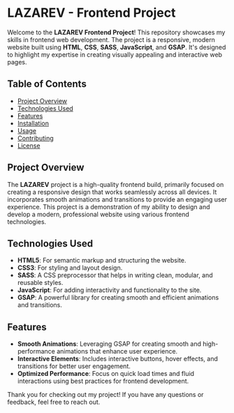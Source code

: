 # LAZAREV - Frontend Project

Welcome to the **LAZAREV Frontend Project**! This repository showcases my skills in frontend web development. The project is a responsive, modern website built using **HTML**, **CSS**, **SASS**, **JavaScript**, and **GSAP**. It's designed to highlight my expertise in creating visually appealing and interactive web pages.

## Table of Contents
- [Project Overview](#project-overview)
- [Technologies Used](#technologies-used)
- [Features](#features)
- [Installation](#installation)
- [Usage](#usage)
- [Contributing](#contributing)
- [License](#license)

## Project Overview
The **LAZAREV** project is a high-quality frontend build, primarily focused on creating a responsive design that works seamlessly across all devices. It incorporates smooth animations and transitions to provide an engaging user experience. This project is a demonstration of my ability to design and develop a modern, professional website using various frontend technologies.

## Technologies Used
- **HTML5**: For semantic markup and structuring the website.
- **CSS3**: For styling and layout design.
- **SASS**: A CSS preprocessor that helps in writing clean, modular, and reusable styles.
- **JavaScript**: For adding interactivity and functionality to the site.
- **GSAP**: A powerful library for creating smooth and efficient animations and transitions.

## Features
- **Smooth Animations**: Leveraging GSAP for creating smooth and high-performance animations that enhance user experience.
- **Interactive Elements**: Includes interactive buttons, hover effects, and transitions for better user engagement.
- **Optimized Performance**: Focus on quick load times and fluid interactions using best practices for frontend development.

Thank you for checking out my project! If you have any questions or feedback, feel free to reach out.
